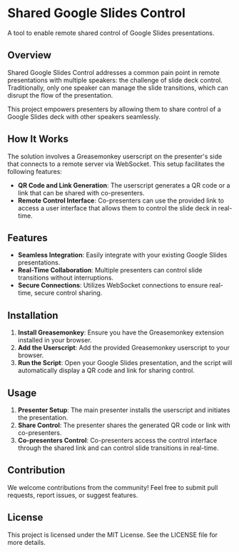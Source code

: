 # Shared Google Slides Control

A tool to enable remote shared control of Google Slides presentations.

## Overview

Shared Google Slides Control addresses a common pain point in remote presentations with multiple speakers: the challenge of slide deck control. Traditionally, only one speaker can manage the slide transitions, which can disrupt the flow of the presentation.

This project empowers presenters by allowing them to share control of a Google Slides deck with other speakers seamlessly.

## How It Works

The solution involves a Greasemonkey userscript on the presenter's side that connects to a remote server via WebSocket. This setup facilitates the following features:

- **QR Code and Link Generation**: The userscript generates a QR code or a link that can be shared with co-presenters.
- **Remote Control Interface**: Co-presenters can use the provided link to access a user interface that allows them to control the slide deck in real-time.

## Features

- **Seamless Integration**: Easily integrate with your existing Google Slides presentations.
- **Real-Time Collaboration**: Multiple presenters can control slide transitions without interruptions.
- **Secure Connections**: Utilizes WebSocket connections to ensure real-time, secure control sharing.

## Installation

1. **Install Greasemonkey**: Ensure you have the Greasemonkey extension installed in your browser.
2. **Add the Userscript**: Add the provided Greasemonkey userscript to your browser.
3. **Run the Script**: Open your Google Slides presentation, and the script will automatically display a QR code and link for sharing control.

## Usage

1. **Presenter Setup**: The main presenter installs the userscript and initiates the presentation.
2. **Share Control**: The presenter shares the generated QR code or link with co-presenters.
3. **Co-presenters Control**: Co-presenters access the control interface through the shared link and can control slide transitions in real-time.

## Contribution

We welcome contributions from the community! Feel free to submit pull requests, report issues, or suggest features.

## License

This project is licensed under the MIT License. See the LICENSE file for more details.

